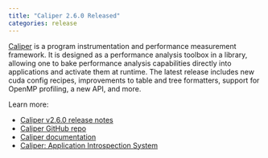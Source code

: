 ```yaml
---
title: "Caliper 2.6.0 Released"
categories: release
---
```


[Caliper](https://github.com/LLNL/Caliper) is a program instrumentation and performance measurement framework. It is designed as a performance analysis toolbox in a library, allowing one to bake performance analysis capabilities directly into applications and activate them at runtime. The latest release includes new cuda config recipes, improvements to table and tree formatters, support for OpenMP profiling, a new API, and more.

Learn more:

- [Caliper v2.6.0 release notes](https://github.com/LLNL/Caliper/releases/tag/v2.6.0)
- [Caliper GitHub repo](https://github.com/LLNL/Caliper)
- [Caliper documentation](https://llnl.github.io/Caliper/)
- [Caliper: Application Introspection System](https://computing.llnl.gov/projects/caliper)
